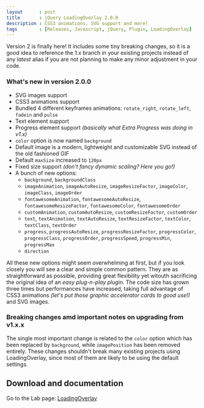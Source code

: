 ```yaml
---
layout      : post
title       : jQuery LoadingOverlay 2.0.0
description : CSS3 animations, SVG support and more!
tags        : [Releases, Javascript, jQuery, Plugin, LoadingOverlay]
---
```



Version 2 is finally here! It includes some tiny breaking changes, so it is a good idea to reference the 1.x branch in your existing projects instead of any *latest* alias if you are not planning to make any minor adjustment in your code.


### What's new in version 2.0.0
- SVG images support
- CSS3 animations support
- Bundled 4 different keyframes animations: `rotate_right`, `rotate_left`, `fadein` and `pulse`
- Text element support
- Progress element support *(basically what Extra Progress was doing in v1.x)*
- `color` option is now named `background`
- Default image is a modern, lightweight and customizable SVG instead of the old fashioned GIF
- Default `maxSize` increased to `120px`
- Fixed size support *(don't fancy dynamic scaling? Here you go!)*
- A bunch of new options:
  * `background`, `backgroundClass`
  * `imageAnimation`, `imageAutoResize`, `imageResizeFactor`, `imageColor`, `imageClass`, `imageOrder`
  * `fontawesomeAnimation`, `fontawesomeAutoResize`, `fontawesomeResizeFactor`, `fontawesomeColor`, `fontawesomeOrder`
  * `customAnimation`, `customAutoResize`, `customResizeFactor`, `customOrder`
  * `text`, `textAnimation`, `textAutoResize`, `textResizeFactor`, `textColor`, `textClass`, `textOrder`
  * `progress`, `progressAutoResize`, `progressResizeFactor`, `progressColor`, `progressClass`, `progressOrder`, `progressSpeed`, `progressMin`, `progressMax`
  * `direction`

All these new options might seem overwhelming at first, but if you look closely you will see a clear and simple common pattern. They are as straightforward as possible, providing great flexibility yet witouth sacrificing the original idea of an *easy plug-n-play plugin*.
The code size has grown three times but performances have increased, taking full advantage of CSS3 animations *(let's put those graphic accelerator cards to good use!)* and SVG images.


### Breaking changes amd important notes on upgrading from v1.x.x
The single most important change is related to the `color` option which has been replaced by `background`, while `imagePosition` has been removed entirely.
These changes shouldn't break many existing projects using LoadingOverlay, since most of them are likely to be using the default settings. 


## Download and documentation

Go to the Lab page: [LoadingOverlay](/labs/jquery-loading-overlay/)
